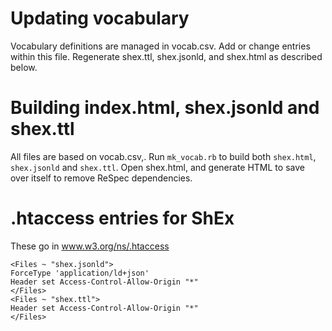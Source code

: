 # Updating vocabulary

Vocabulary definitions are managed in vocab.csv. Add or change entries within this file. Regenerate shex.ttl, shex.jsonld, and shex.html as described below.

# Building index.html, shex.jsonld and shex.ttl

All files are based on vocab.csv,. Run `mk_vocab.rb` to build both `shex.html`, `shex.jsonld` and `shex.ttl`. Open shex.html, and generate HTML to save over itself to remove ReSpec dependencies.

# .htaccess entries for ShEx

These go in www.w3.org/ns/.htaccess

```
<Files ~ "shex.jsonld">
ForceType 'application/ld+json'
Header set Access-Control-Allow-Origin "*"
</Files>
<Files ~ "shex.ttl">
Header set Access-Control-Allow-Origin "*"
</Files>

```